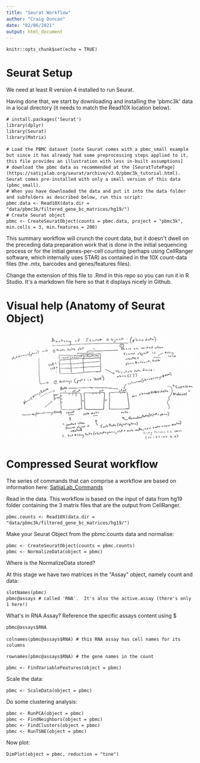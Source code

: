 ```yaml
---
title: "Seurat Workflow"
author: "Craig Duncan"
date: "02/06/2021"
output: html_document
---
```


```{r setup, include=FALSE}
knitr::opts_chunk$set(echo = TRUE)
```

# Seurat Setup

We need at least R version 4 installed to run Seurat.

Having done that, we start by downloading and installing the 'pbmc3k' data in a local directory (it needs to match the Read10X location below).

```{R}
# install.packages('Seurat')
library(dplyr)
library(Seurat) 
library(Matrix)

# Load the PBMC dataset [note Seurat comes with a pbmc_small example but since it has already had some preprocessing steps applied to it, this file provides an illustration with less in-built assumptions]
# download the pbmc data as recommended at the [SeuratTutePage](https://satijalab.org/seurat/archive/v3.0/pbmc3k_tutorial.html).  Seurat comes pre-installed with only a small version of this data (pbmc_small). 
# When you have downloaded the data and put it into the data folder and subfolders as described below, run this script:
pbmc.data <- Read10X(data.dir = "data/pbmc3k/filtered_gene_bc_matrices/hg19/")
# Create Seurat object
pbmc <- CreateSeuratObject(counts = pbmc.data, project = "pbmc3k", min.cells = 3, min.features = 200)
```

This summary workflow will crunch the count data, but it doesn't dwell on the preceding data preparation work that is done in the initial sequencing process or for the initial genes-per-cell counting (perhaps using CellRanger software, which internally uses STAR) as contained in the 10X count-data files (the .mtx, barcodes and genes/features files).

Change the extension of this file to .Rmd in this repo so you can run it in R Studio.  It's a markdown file here so that it displays nicely in Github.

# Visual help (Anatomy of Seurat Object)

![Seurat Object Anatomy](images/SeuratAnatomy.png)

# Compressed Seurat workflow

The series of commands that can comprise a workflow are based on information here: [SatijaLab_Commands](https://satijalab.org/seurat/articles/essential_commands.html)

Read in the data.  This workflow is based on the input of data from hg19 folder containing the 3 matrix files that are the output from CellRanger.

```{R}
pbmc.counts <- Read10X(data.dir = "data/pbmc3k/filtered_gene_bc_matrices/hg19/")
```

Make your Seurat Object from the pbmc.counts data and normalise:
```{R}
pbmc <- CreateSeuratObject(counts = pbmc.counts)
pbmc <- NormalizeData(object = pbmc)
```

Where is the NormalizeData stored?

At this stage we have two matrices in the "Assay" object, namely count and data:
```{R}
slotNames(pbmc)
pbmc@assays # called 'RNA'.  It's also the active.assay (there's only 1 here!)
```

What's in RNA Assay? Reference the specific assays content using $
```{R}
pbmc@assays$RNA

colnames(pbmc@assays$RNA) # this RNA assay has cell names for its columns
```

```{R}
rownames(pbmc@assays$RNA) # the gene names in the count
```



```{R}
pbmc <- FindVariableFeatures(object = pbmc)
```

Scale the data:
```{R}
pbmc <- ScaleData(object = pbmc)
```

Do some clustering analysis:
```{R}
pbmc <- RunPCA(object = pbmc)
pbmc <- FindNeighbors(object = pbmc)
pbmc <- FindClusters(object = pbmc)
pbmc <- RunTSNE(object = pbmc)
```

Now plot:
```{R}
DimPlot(object = pbmc, reduction = "tsne")
```
